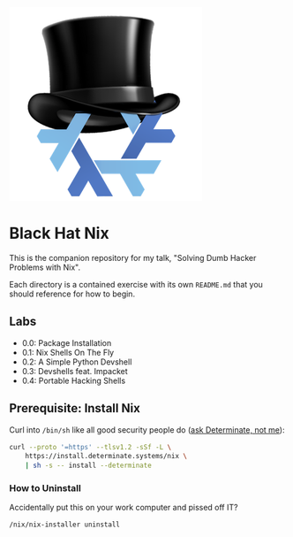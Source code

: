 ![logo](./src/logo-lol.png)
# Black Hat Nix
This is the companion repository for my talk, "Solving Dumb Hacker Problems with
Nix".

Each directory is a contained exercise with its own `README.md` that you should
reference for how to begin.

## Labs
- 0.0: Package Installation
- 0.1: Nix Shells On The Fly
- 0.2: A Simple Python Devshell
- 0.3: Devshells feat. Impacket
- 0.4: Portable Hacking Shells

## Prerequisite: Install Nix
Curl into `/bin/sh` like all good security people do ([ask Determinate, not me](https://determinate.systems/nix-installer/)):
```sh
curl --proto '=https' --tlsv1.2 -sSf -L \ 
    https://install.determinate.systems/nix \ 
    | sh -s -- install --determinate
```
### How to Uninstall
Accidentally put this on your work computer and pissed off IT? 
```sh
/nix/nix-installer uninstall
```

